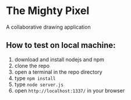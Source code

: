 # The Mighty Pixel
A collaborative drawing application

## How to test on local machine:
  1. download and install nodejs and npm
  2. clone the repo
  3. open a terminal in the repo directory
  4. type `npm install`
  5. type `node server.js`
  6. open `http://localhost:1337/` in your browser
